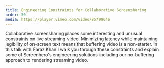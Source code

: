 ```yaml
---
title: Engineering Constraints for Collaborative Screensharing
order: 50
media: https://player.vimeo.com/video/85798646
---
```


Collaborative screensharing places some interesting and unusual constraints on live streaming video. Minimizing
latency while maintaining legibility of on-screen text means that buffering video is a non-starter. In
this talk with Faraz Khan I walk you through these constraints and explain some of Screenhero's engineering solutions
including our no-buffering approach to rendering streaming video.